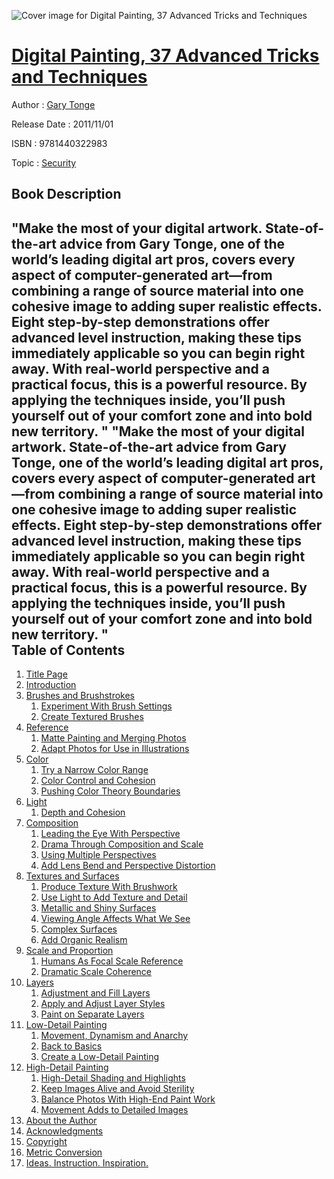 ![Cover image for Digital Painting, 37 Advanced Tricks and Techniques](https://imgdetail.ebookreading.net/cover/cover/security/EB9781440322983.jpg)

[Digital Painting, 37 Advanced Tricks and Techniques](https://ebookreading.net/view/book/Digital+Painting%2C+37+Advanced+Tricks+and+Techniques-EB9781440322983_1.html "Digital Painting, 37 Advanced Tricks and Techniques")
====================================================================================================================

Author : [Gary Tonge](https://ebookreading.net/search/author/Gary+Tonge)

Release Date : 2011/11/01

ISBN : 9781440322983

Topic : [Security](https://ebookreading.net/search/category/security)

Book Description
-----------------

"Make the most of your digital artwork. State-of-the-art advice from Gary Tonge, one of the world’s leading digital art pros, covers every aspect of computer-generated art—from combining a range of source material into one cohesive image to adding super realistic effects. Eight step-by-step demonstrations offer advanced level instruction, making these tips immediately applicable so you can begin right away. With real-world perspective and a practical focus, this is a powerful resource. By applying the techniques inside, you’ll push yourself out of your comfort zone and into bold new territory. "              "Make the most of your digital artwork. State-of-the-art advice from Gary Tonge, one of the world’s leading digital art pros, covers every aspect of computer-generated art—from combining a range of source material into one cohesive image to adding super realistic effects. Eight step-by-step demonstrations offer advanced level instruction, making these tips immediately applicable so you can begin right away. With real-world perspective and a practical focus, this is a powerful resource. By applying the techniques inside, you’ll push yourself out of your comfort zone and into bold new territory. "              
Table of Contents
-----------------

1. [Title Page](https://ebookreading.net/view/book/Digital+Painting%2C+37+Advanced+Tricks+and+Techniques-EB9781440322983_2.html)
1. [Introduction](https://ebookreading.net/view/book/Digital+Painting%2C+37+Advanced+Tricks+and+Techniques-EB9781440322983_4.html)
1. [Brushes and Brushstrokes](https://ebookreading.net/view/book/Digital+Painting%2C+37+Advanced+Tricks+and+Techniques-EB9781440322983_5.html)
    1. [Experiment With Brush Settings](https://ebookreading.net/view/book/Digital+Painting%2C+37+Advanced+Tricks+and+Techniques-EB9781440322983_6.html)
    1. [Create Textured Brushes](https://ebookreading.net/view/book/Digital+Painting%2C+37+Advanced+Tricks+and+Techniques-EB9781440322983_7.html)
1. [Reference](https://ebookreading.net/view/book/Digital+Painting%2C+37+Advanced+Tricks+and+Techniques-EB9781440322983_8.html)
    1. [Matte Painting and Merging Photos](https://ebookreading.net/view/book/Digital+Painting%2C+37+Advanced+Tricks+and+Techniques-EB9781440322983_9.html)
    1. [Adapt Photos for Use in Illustrations](https://ebookreading.net/view/book/Digital+Painting%2C+37+Advanced+Tricks+and+Techniques-EB9781440322983_10.html)
1. [Color](https://ebookreading.net/view/book/Digital+Painting%2C+37+Advanced+Tricks+and+Techniques-EB9781440322983_11.html)
    1. [Try a Narrow Color Range](https://ebookreading.net/view/book/Digital+Painting%2C+37+Advanced+Tricks+and+Techniques-EB9781440322983_12.html)
    1. [Color Control and Cohesion](https://ebookreading.net/view/book/Digital+Painting%2C+37+Advanced+Tricks+and+Techniques-EB9781440322983_13.html)
    1. [Pushing Color Theory Boundaries](https://ebookreading.net/view/book/Digital+Painting%2C+37+Advanced+Tricks+and+Techniques-EB9781440322983_14.html)
1. [Light](https://ebookreading.net/view/book/Digital+Painting%2C+37+Advanced+Tricks+and+Techniques-EB9781440322983_15.html)
    1. [Depth and Cohesion](https://ebookreading.net/view/book/Digital+Painting%2C+37+Advanced+Tricks+and+Techniques-EB9781440322983_16.html)
1. [Composition](https://ebookreading.net/view/book/Digital+Painting%2C+37+Advanced+Tricks+and+Techniques-EB9781440322983_17.html)
    1. [Leading the Eye With Perspective](https://ebookreading.net/view/book/Digital+Painting%2C+37+Advanced+Tricks+and+Techniques-EB9781440322983_18.html)
    1. [Drama Through Composition and Scale](https://ebookreading.net/view/book/Digital+Painting%2C+37+Advanced+Tricks+and+Techniques-EB9781440322983_19.html)
    1. [Using Multiple Perspectives](https://ebookreading.net/view/book/Digital+Painting%2C+37+Advanced+Tricks+and+Techniques-EB9781440322983_20.html)
    1. [Add Lens Bend and Perspective Distortion](https://ebookreading.net/view/book/Digital+Painting%2C+37+Advanced+Tricks+and+Techniques-EB9781440322983_21.html)
1. [Textures and Surfaces](https://ebookreading.net/view/book/Digital+Painting%2C+37+Advanced+Tricks+and+Techniques-EB9781440322983_22.html)
    1. [Produce Texture With Brushwork](https://ebookreading.net/view/book/Digital+Painting%2C+37+Advanced+Tricks+and+Techniques-EB9781440322983_23.html)
    1. [Use Light to Add Texture and Detail](https://ebookreading.net/view/book/Digital+Painting%2C+37+Advanced+Tricks+and+Techniques-EB9781440322983_24.html)
    1. [Metallic and Shiny Surfaces](https://ebookreading.net/view/book/Digital+Painting%2C+37+Advanced+Tricks+and+Techniques-EB9781440322983_25.html)
    1. [Viewing Angle Affects What We See](https://ebookreading.net/view/book/Digital+Painting%2C+37+Advanced+Tricks+and+Techniques-EB9781440322983_26.html)
    1. [Complex Surfaces](https://ebookreading.net/view/book/Digital+Painting%2C+37+Advanced+Tricks+and+Techniques-EB9781440322983_27.html)
    1. [Add Organic Realism](https://ebookreading.net/view/book/Digital+Painting%2C+37+Advanced+Tricks+and+Techniques-EB9781440322983_28.html)
1. [Scale and Proportion](https://ebookreading.net/view/book/Digital+Painting%2C+37+Advanced+Tricks+and+Techniques-EB9781440322983_29.html)
    1. [Humans As Focal Scale Reference](https://ebookreading.net/view/book/Digital+Painting%2C+37+Advanced+Tricks+and+Techniques-EB9781440322983_30.html)
    1. [Dramatic Scale Coherence](https://ebookreading.net/view/book/Digital+Painting%2C+37+Advanced+Tricks+and+Techniques-EB9781440322983_31.html)
1. [Layers](https://ebookreading.net/view/book/Digital+Painting%2C+37+Advanced+Tricks+and+Techniques-EB9781440322983_32.html)
    1. [Adjustment and Fill Layers](https://ebookreading.net/view/book/Digital+Painting%2C+37+Advanced+Tricks+and+Techniques-EB9781440322983_33.html)
    1. [Apply and Adjust Layer Styles](https://ebookreading.net/view/book/Digital+Painting%2C+37+Advanced+Tricks+and+Techniques-EB9781440322983_34.html)
    1. [Paint on Separate Layers](https://ebookreading.net/view/book/Digital+Painting%2C+37+Advanced+Tricks+and+Techniques-EB9781440322983_35.html)
1. [Low-Detail Painting](https://ebookreading.net/view/book/Digital+Painting%2C+37+Advanced+Tricks+and+Techniques-EB9781440322983_36.html)
    1. [Movement, Dynamism and Anarchy](https://ebookreading.net/view/book/Digital+Painting%2C+37+Advanced+Tricks+and+Techniques-EB9781440322983_37.html)
    1. [Back to Basics](https://ebookreading.net/view/book/Digital+Painting%2C+37+Advanced+Tricks+and+Techniques-EB9781440322983_38.html)
    1. [Create a Low-Detail Painting](https://ebookreading.net/view/book/Digital+Painting%2C+37+Advanced+Tricks+and+Techniques-EB9781440322983_39.html)
1. [High-Detail Painting](https://ebookreading.net/view/book/Digital+Painting%2C+37+Advanced+Tricks+and+Techniques-EB9781440322983_40.html)
    1. [High-Detail Shading and Highlights](https://ebookreading.net/view/book/Digital+Painting%2C+37+Advanced+Tricks+and+Techniques-EB9781440322983_41.html)
    1. [Keep Images Alive and Avoid Sterility](https://ebookreading.net/view/book/Digital+Painting%2C+37+Advanced+Tricks+and+Techniques-EB9781440322983_42.html)
    1. [Balance Photos With High-End Paint Work](https://ebookreading.net/view/book/Digital+Painting%2C+37+Advanced+Tricks+and+Techniques-EB9781440322983_43.html)
    1. [Movement Adds to Detailed Images](https://ebookreading.net/view/book/Digital+Painting%2C+37+Advanced+Tricks+and+Techniques-EB9781440322983_44.html)
1. [About the Author](https://ebookreading.net/view/book/Digital+Painting%2C+37+Advanced+Tricks+and+Techniques-EB9781440322983_45.html)
1. [Acknowledgments](https://ebookreading.net/view/book/Digital+Painting%2C+37+Advanced+Tricks+and+Techniques-EB9781440322983_46.html)
1. [Copyright](https://ebookreading.net/view/book/Digital+Painting%2C+37+Advanced+Tricks+and+Techniques-EB9781440322983_47.html)
1. [Metric Conversion](https://ebookreading.net/view/book/Digital+Painting%2C+37+Advanced+Tricks+and+Techniques-EB9781440322983_48.html)
1. [Ideas. Instruction. Inspiration.](https://ebookreading.net/view/book/Digital+Painting%2C+37+Advanced+Tricks+and+Techniques-EB9781440322983_49.html)
